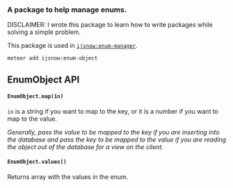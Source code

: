 ### A package to help manage enums.

DISCLAIMER: I wrote this package to learn how to write packages while solving a simple problem.

This package is used in [```ijsnow:enum-manager```](https://github.com/ijsnow/enum-manager).

```meteor add ijsnow:enum-object```

## EnumObject API

#### ```EnumObject.map(in)```

```in``` is a string if you want to map to the key, or it is a number if you want to map to the value.

  *Generally, pass the value to be mapped to the key if you are inserting into the database and pass the key to be mapped to the value if you are reading the object out of the database for a view on the client.*

#### ```EnumObject.values()```

Returns array with the values in the enum.
